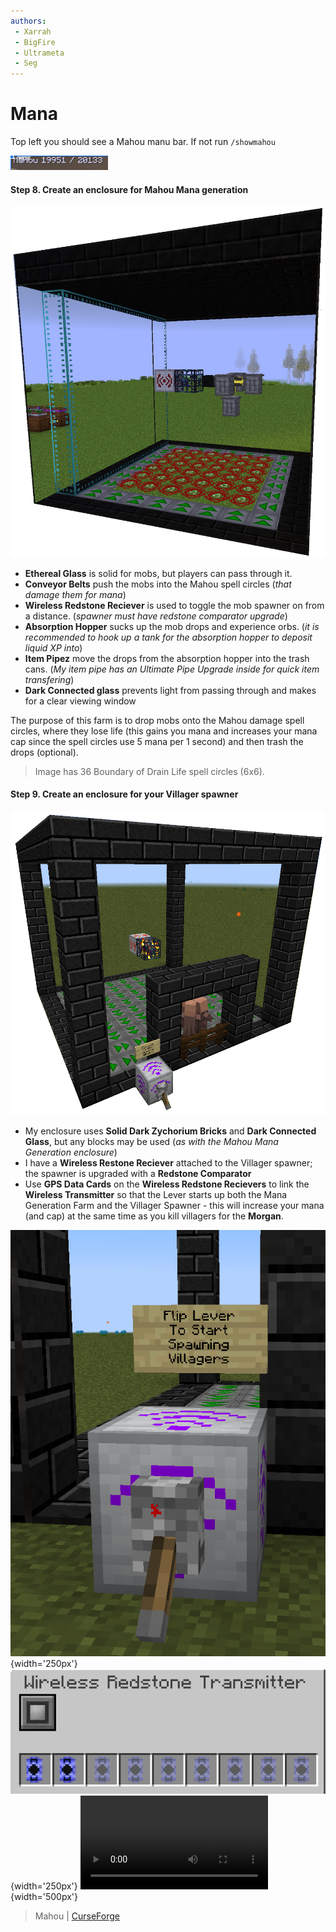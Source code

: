 ```yaml
---
authors:
 - Xarrah
 - BigFire
 - Ultrameta
 - Seg
---
```


# Mana

Top left you should see a Mahou manu bar. If not run `/showmahou`

![](img/mahouManaBar.png)

#### Step 8. Create an enclosure for Mahou Mana generation

![](img/mahouManaGen.png)

- **Ethereal Glass** is solid for mobs, but players can pass through it.
- **Conveyor Belts** push the mobs into the Mahou spell circles (_that damage them for mana_)
- **Wireless Redstone Reciever** is used to toggle the mob spawner on from a distance. (_spawner must have redstone comparator upgrade_)
- **Absorption Hopper** sucks up the mob drops and experience orbs. (_it is recommended to hook up a tank for the absorption hopper to deposit liquid XP into_)
- **Item Pipez** move the drops from the absorption hopper into the trash cans. (_My item pipe has an Ultimate Pipe Upgrade inside for quick item transfering_)
- **Dark Connected glass** prevents light from passing through and makes for a clear viewing window

The purpose of this farm is to drop mobs onto the Mahou damage spell circles, where they lose life (this gains you mana and increases your mana cap since the spell circles use 5 mana per 1 second) and then trash the drops (optional).

> Image has 36 Boundary of Drain Life spell circles (6x6).

#### Step 9. Create an enclosure for your Villager spawner

![](img/villagerSpawner.png)

- My enclosure uses **Solid Dark Zychorium Bricks** and **Dark Connected Glass**, but any blocks may be used (_as with the Mahou Mana Generation enclosure_)
- I have a **Wireless Restone Reciever** attached to the Villager spawner; the spawner is upgraded with a **Redstone Comparator**
- Use **GPS Data Cards** on the **Wireless Redstone Recievers** to link the **Wireless Transmitter** so that the Lever starts up both the Mana Generation Farm and the Villager Spawner - this will increase your mana (and cap) at the same time as you kill villagers for the **Morgan**.

![](img/wirelessTransmitter.png){width='250px'}
![](img/wirelessTransmitterGui.png){width='250px'}
![type:video](img/villagerKillExample.mp4){width='500px'}

> Mahou | [CurseForge](https://legacy.curseforge.com/minecraft/mc-mods/mahou-tsukai)
